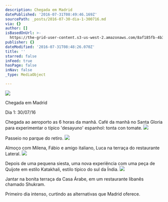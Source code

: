 ```yaml
---
description: Chegada em Madrid
datePublished: '2016-07-31T08:49:46.169Z'
sourcePath: _posts/2016-07-30-dia-1-300716.md
via: {}
author: []
isBasedOnUrl: >-
  https://the-grid-user-content.s3-us-west-2.amazonaws.com/8af185fb-4b3f-4c2a-a572-62a7134ee143.jpg
publisher: {}
dateModified: '2016-07-31T08:48:26.070Z'
title: ''
starred: false
inFeed: true
hasPage: false
inNav: false
_type: MediaObject

---
```

![](https://the-grid-user-content.s3-us-west-2.amazonaws.com/8af185fb-4b3f-4c2a-a572-62a7134ee143.jpg)

Chegada em Madrid

Dia 1: 30/07/16

Chegada ao aeroporto as 6 horas da manhã. Café da manhã no Santa Gloria para experimentar o típico 'desayuno' espanhol: tonta con tomate.
![](https://the-grid-user-content.s3-us-west-2.amazonaws.com/dfa8c991-5f61-4d41-98a7-8b74554f8e44.jpg)

Passeio no parque do retiro. ![](https://the-grid-user-content.s3-us-west-2.amazonaws.com/1899c340-d72b-417d-afd2-2ca7572088ca.jpg)

Almoço com Milena, Fábio e amigo italiano, Luca na terraça do restaurante Lateral.
![](https://the-grid-user-content.s3-us-west-2.amazonaws.com/2e39fcf0-7aea-448e-b2d7-694bd225d310.jpg)

Depois de uma pequena siesta, uma nova experiência com uma peça de Quijote em estilo Katakhali, estilo típico do sul da Índia. ![](https://s3-us-west-2.amazonaws.com/the-grid-img/p/ba59422a583060f61f5aed6461380470c99fbb1d.jpg)

Jantar na bonita terraça da Casa Árabe, em um restaurante libanês chamado Shukram.

Primeiro dia intenso, curtindo as alternativas que Madrid oferece.